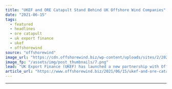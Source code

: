 ```yaml
---
title: "UKEF and ORE Catapult Stand Behind UK Offshore Wind Companies"
date: "2021-06-15"
tags: 
  - featured
  - headlines
  - ore catapult
  - uk export finance
  - ukef
  - offshorewind
source: "offshorewind"
image_url: "https://cdn.offshorewind.biz/wp-content/uploads/sites/2/2021/06/15113003/UKEF-and-ORE-Catapult-Stand-Behind-UK-Offshore-Wind-Companies.png"
image_fp: "/assets/img/post_thumbnails/7.png"
lead: "UK Export Finance (UKEF) has launched a new partnership with Offshore Renewable Energy (ORE)"
article_url: "https://www.offshorewind.biz/2021/06/15/ukef-and-ore-catapult-stand-behind-uk-offshore-wind-companies/"
---
```


---
